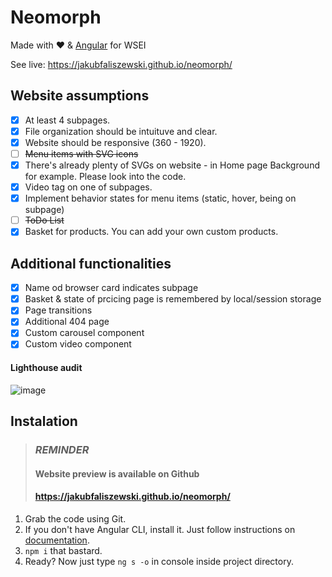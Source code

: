 # Neomorph
Made with ❤️  & [Angular](https://angular.io/) for WSEI

See live:  https://jakubfaliszewski.github.io/neomorph/


## Website assumptions
- [x] At least 4 subpages.
- [x] File organization should be intuituve and clear.
- [x] Website should be responsive (360 - 1920).
- [ ] ~~Menu items with SVG icons~~
- [x] There's already plenty of SVGs on website - in Home page Background for example. Please look into the code.
- [x] Video tag on one of subpages.
- [x] Implement behavior states for menu items (static, hover, being on subpage)
- [ ] ~~ToDo List~~
- [x] Basket for products. You can add your own custom products.
## Additional functionalities
- [x] Name od browser card indicates subpage 
- [x] Basket & state of prcicing page is remembered by local/session storage
- [x] Page transitions
- [x] Additional 404 page
- [x] Custom carousel component
- [x] Custom video component
#### Lighthouse audit
![image](https://user-images.githubusercontent.com/25402419/76356198-d65b6b80-6315-11ea-9eb3-85e64ed63a54.png)


## Instalation
> ### **_REMINDER_**
> #### Website preview is available on Github
> #### https://jakubfaliszewski.github.io/neomorph/

1. Grab the code using Git.
2. If you don't have Angular CLI, install it. Just follow instructions on [documentation](https://angular.io/guide/setup-local).
3. `npm i` that bastard.
3. Ready? Now just type `ng s -o` in console inside project directory.
